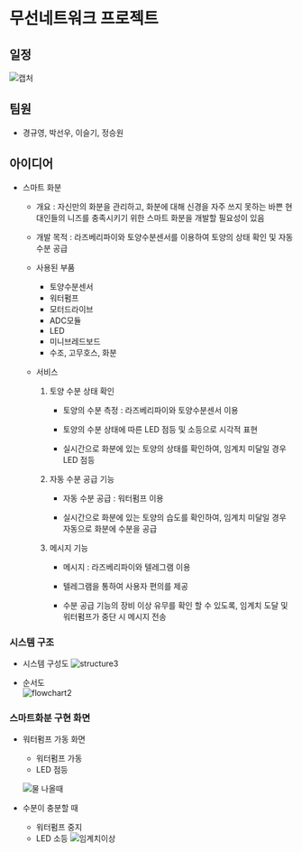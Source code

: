 # 무선네트워크 프로젝트

## 일정
![캡처](https://user-images.githubusercontent.com/71330163/102308350-cc078580-3fa9-11eb-8667-e93535c831ad.PNG)

## 팀원
- 경규영, 박선우, 이슬기, 정승원

## 아이디어

  - 스마트 화분

    - 개요 : 자신만의 화분을 관리하고, 화분에 대해 신경을 자주 쓰지 못하는 바쁜 현대인들의 니즈를 충족시키기 위한 스마트 화분을 개발할 필요성이 있음
  
    - 개발 목적 : 라즈베리파이와 토양수분센서를 이용하여 토양의 상태 확인 및 자동 수분 공급
  
    - 사용된 부품
      - 토양수분센서
      - 워터펌프
      - 모터드라이브
      - ADC모듈
      - LED
      - 미니브레드보드
      - 수조, 고무호스, 화분
     
     
     - 서비스
  
       1. 토양 수분 상태 확인
    
          - 토양의 수분 측정 : 라즈베리파이와 토양수분센서 이용
      
          - 토양의 수분 상태에 따른 LED 점등 및 소등으로 시각적 표현
      
          - 실시간으로 화분에 있는 토양의 상태를 확인하여, 임계치 미달일 경우 LED 점등
    
    
    
        2. 자동 수분 공급 기능
    
            - 자동 수분 공급 : 워터펌프 이용
       
            - 실시간으로 화분에 있는 토양의 습도를 확인하여, 임계치 미달일 경우 자동으로 화분에 수분을 공급
      
      
      
        3. 메시지 기능
    
            - 메시지 : 라즈베리파이와 텔레그램 이용
      
            - 텔레그램을 통하여 사용자 편의를 제공
      
            - 수분 공급 기능의 장비 이상 유무를 확인 할 수 있도록, 임계치 도달 및 워터펌프가 중단 시 메시지 전송
      
      
      

  ### 시스템 구조
  - 시스템 구성도
     ![structure3](https://user-images.githubusercontent.com/71371940/102308412-e7729080-3fa9-11eb-8185-742f40e2d402.JPG)


  - 순서도  
      ![flowchart2](https://user-images.githubusercontent.com/71371940/102121450-560afd80-3e87-11eb-8fd9-197582e001b7.JPG)
      
  ### 스마트화분 구현 화면
  
  - 워터펌프 가동 화면
      - 워터펌프 가동
      - LED 점등
  
     ![물 나올때](https://user-images.githubusercontent.com/71371940/102312690-84392c00-3fb2-11eb-8ab2-4dd1c5227622.JPG)


  - 수분이 충분할 때
      - 워터펌프 중지
      - LED 소등
      ![임계치이상](https://user-images.githubusercontent.com/71371940/102312725-94e9a200-3fb2-11eb-932d-a934b1834166.JPG)

  

